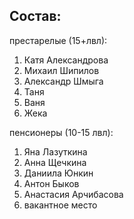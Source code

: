 ## Состав:
престарелые (15+лвл):
1. Катя Александрова
2. Михаил Шипилов
3. Александр Шмыга
4. Таня
5. Ваня
6. Жека

пенсионеры (10-15 лвл):
1. Яна Лазуткина
2. Анна Щечкина
3. Даниила Юнкин
4. Антон Быков 
5. Анастасия Арчибасова
6. вакантное место